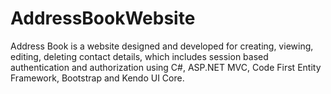 # AddressBookWebsite
Address Book is a website designed and developed for creating, viewing, editing, deleting contact details, which includes session based authentication and authorization using C#, ASP.NET MVC, Code First Entity Framework, Bootstrap and Kendo UI Core.

